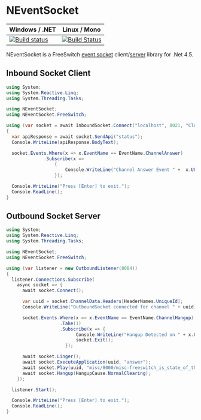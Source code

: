 NEventSocket
============

| Windows / .NET | Linux / Mono
| --- | ---
| [![Build status](https://ci.appveyor.com/api/projects/status/0d28m5hxdd55243q/branch/master?svg=true)](https://ci.appveyor.com/project/danbarua/neventsocket/branch/master)| [![Build Status](https://travis-ci.org/danbarua/NEventSocket.svg?branch=master)](https://travis-ci.org/danbarua/NEventSocket)

NEventSocket is a FreeSwitch [event socket](https://freeswitch.org/confluence/display/FREESWITCH/mod_event_socket) client/[server](https://freeswitch.org/confluence/display/FREESWITCH/Event+Socket+Outbound) library for .Net 4.5.

Inbound Socket Client
--------------
```csharp
using System;
using System.Reactive.Linq;
using System.Threading.Tasks;

using NEventSocket;
using NEventSocket.FreeSwitch;

using (var socket = await InboundSocket.Connect("localhost", 8021, "ClueCon"))
{
  var apiResponse = await socket.SendApi("status");
  Console.WriteLine(apiResponse.BodyText);

  socket.Events.Where(x => x.EventName == EventName.ChannelAnswer)
              .Subscribe(x =>
                  {
                      Console.WriteLine("Channel Answer Event " +  x.UUID);
                  });

  Console.WriteLine("Press [Enter] to exit.");
  Console.ReadLine();
}
```

Outbound Socket Server
---------------

```csharp
using System;
using System.Reactive.Linq;
using System.Threading.Tasks;

using NEventSocket;
using NEventSocket.FreeSwitch;

using (var listener = new OutboundListener(8084))
{
  listener.Connections.Subscribe(
    async socket => {
      await socket.Connect();

      var uuid = socket.ChannelData.Headers[HeaderNames.UniqueId];
      Console.WriteLine("OutboundSocket connected for channel " + uuid);

      socket.Events.Where(x => x.EventName == EventName.ChannelHangup)
                    .Take(1)
                    .Subscribe(x => {
                          Console.WriteLine("Hangup Detected on " + x.UUID);
                          socket.Exit();
                      });

      await socket.Linger();
      await socket.ExecuteApplication(uuid, "answer");
      await socket.Play(uuid, "misc/8000/misc-freeswitch_is_state_of_the_art.wav");
      await socket.Hangup(HangupCause.NormalClearing);
    });

  listener.Start();

  Console.WriteLine("Press [Enter] to exit.");
  Console.ReadLine();
}
```
